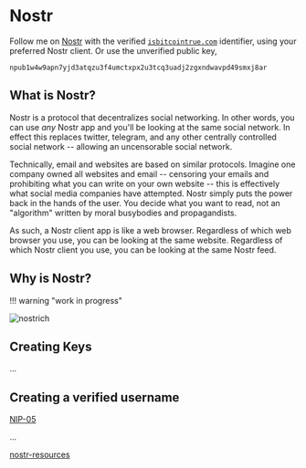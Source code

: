 # Nostr

Follow me on 
 [Nostr](https://iris.to/isbitcointrue.com)
 with the verified
 [`isbitcointrue.com`](https://iris.to/isbitcointrue.com)
 identifier,
 using your preferred Nostr client.
Or use the unverified public key,

`npub1w4w9apn7yjd3atqzu3f4umctxpx2u3tcq3uadj2zgxndwavpd49smxj8ar`








## What is Nostr?

Nostr is a protocol that decentralizes social networking.
In other words, you can use *any* Nostr app and you'll be
 looking at the same social network.
In effect this replaces twitter, telegram, and any other
 centrally controlled social network -- allowing
 an uncensorable social network.

Technically, email and websites are based on
 similar protocols.
Imagine one company owned all websites and email --
 censoring your emails and prohibiting what you
 can write on your own website --
 this is effectively what social media companies
 have attempted.
Nostr simply puts the power back in the hands
 of the user.
You decide what you want to read, not an "algorithm"
 written by moral busybodies and propagandists.

As such, a Nostr client app is like a web browser.
Regardless of which web browser you use,
 you can be looking at the same website.
Regardless of which Nostr client you use,
 you can be looking at the same Nostr feed.




## Why is Nostr?



!!! warning "work in progress"

![nostrich](/images/nostrich.jpeg)





## Creating Keys

...




## Creating a verified username


[NIP-05](https://github.com/nostr-protocol/nips/blob/master/05.md)

...


[nostr-resources](https://nostr-resources.com/)

